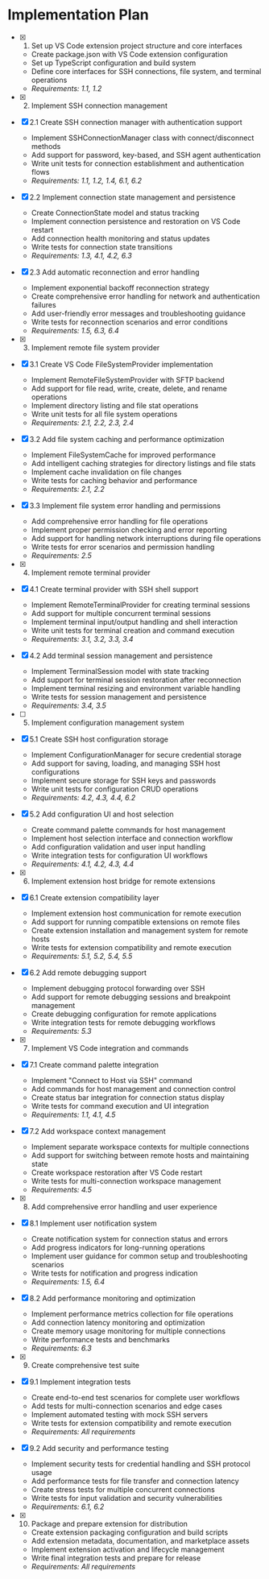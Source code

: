 # Implementation Plan

- [x] 1. Set up VS Code extension project structure and core interfaces
  - Create package.json with VS Code extension configuration
  - Set up TypeScript configuration and build system
  - Define core interfaces for SSH connections, file system, and terminal operations
  - _Requirements: 1.1, 1.2_

- [x] 2. Implement SSH connection management
- [x] 2.1 Create SSH connection manager with authentication support
  - Implement SSHConnectionManager class with connect/disconnect methods
  - Add support for password, key-based, and SSH agent authentication
  - Write unit tests for connection establishment and authentication flows
  - _Requirements: 1.1, 1.2, 1.4, 6.1, 6.2_

- [x] 2.2 Implement connection state management and persistence
  - Create ConnectionState model and status tracking
  - Implement connection persistence and restoration on VS Code restart
  - Add connection health monitoring and status updates
  - Write tests for connection state transitions
  - _Requirements: 1.3, 4.1, 4.2, 6.3_

- [x] 2.3 Add automatic reconnection and error handling
  - Implement exponential backoff reconnection strategy
  - Create comprehensive error handling for network and authentication failures
  - Add user-friendly error messages and troubleshooting guidance
  - Write tests for reconnection scenarios and error conditions
  - _Requirements: 1.5, 6.3, 6.4_

- [x] 3. Implement remote file system provider
- [x] 3.1 Create VS Code FileSystemProvider implementation
  - Implement RemoteFileSystemProvider with SFTP backend
  - Add support for file read, write, create, delete, and rename operations
  - Implement directory listing and file stat operations
  - Write unit tests for all file system operations
  - _Requirements: 2.1, 2.2, 2.3, 2.4_

- [x] 3.2 Add file system caching and performance optimization
  - Implement FileSystemCache for improved performance
  - Add intelligent caching strategies for directory listings and file stats
  - Implement cache invalidation on file changes
  - Write tests for caching behavior and performance
  - _Requirements: 2.1, 2.2_

- [x] 3.3 Implement file system error handling and permissions
  - Add comprehensive error handling for file operations
  - Implement proper permission checking and error reporting
  - Add support for handling network interruptions during file operations
  - Write tests for error scenarios and permission handling
  - _Requirements: 2.5_

- [x] 4. Implement remote terminal provider
- [x] 4.1 Create terminal provider with SSH shell support
  - Implement RemoteTerminalProvider for creating terminal sessions
  - Add support for multiple concurrent terminal sessions
  - Implement terminal input/output handling and shell interaction
  - Write unit tests for terminal creation and command execution
  - _Requirements: 3.1, 3.2, 3.3, 3.4_

- [x] 4.2 Add terminal session management and persistence
  - Implement TerminalSession model with state tracking
  - Add support for terminal session restoration after reconnection
  - Implement terminal resizing and environment variable handling
  - Write tests for session management and persistence
  - _Requirements: 3.4, 3.5_

- [ ] 5. Implement configuration management system
- [x] 5.1 Create SSH host configuration storage
  - Implement ConfigurationManager for secure credential storage
  - Add support for saving, loading, and managing SSH host configurations
  - Implement secure storage for SSH keys and passwords
  - Write unit tests for configuration CRUD operations
  - _Requirements: 4.2, 4.3, 4.4, 6.2_

- [x] 5.2 Add configuration UI and host selection
  - Create command palette commands for host management
  - Implement host selection interface and connection workflow
  - Add configuration validation and user input handling
  - Write integration tests for configuration UI workflows
  - _Requirements: 4.1, 4.2, 4.3, 4.4_

- [x] 6. Implement extension host bridge for remote extensions
- [x] 6.1 Create extension compatibility layer
  - Implement extension host communication for remote execution
  - Add support for running compatible extensions on remote files
  - Create extension installation and management system for remote hosts
  - Write tests for extension compatibility and remote execution
  - _Requirements: 5.1, 5.2, 5.4, 5.5_

- [x] 6.2 Add remote debugging support
  - Implement debugging protocol forwarding over SSH
  - Add support for remote debugging sessions and breakpoint management
  - Create debugging configuration for remote applications
  - Write integration tests for remote debugging workflows
  - _Requirements: 5.3_

- [x] 7. Implement VS Code integration and commands
- [x] 7.1 Create command palette integration
  - Implement "Connect to Host via SSH" command
  - Add commands for host management and connection control
  - Create status bar integration for connection status display
  - Write tests for command execution and UI integration
  - _Requirements: 1.1, 4.1, 4.5_

- [x] 7.2 Add workspace context management
  - Implement separate workspace contexts for multiple connections
  - Add support for switching between remote hosts and maintaining state
  - Create workspace restoration after VS Code restart
  - Write tests for multi-connection workspace management
  - _Requirements: 4.5_

- [x] 8. Add comprehensive error handling and user experience
- [x] 8.1 Implement user notification system
  - Create notification system for connection status and errors
  - Add progress indicators for long-running operations
  - Implement user guidance for common setup and troubleshooting scenarios
  - Write tests for notification and progress indication
  - _Requirements: 1.5, 6.4_

- [x] 8.2 Add performance monitoring and optimization
  - Implement performance metrics collection for file operations
  - Add connection latency monitoring and optimization
  - Create memory usage monitoring for multiple connections
  - Write performance tests and benchmarks
  - _Requirements: 6.3_

- [x] 9. Create comprehensive test suite
- [x] 9.1 Implement integration tests
  - Create end-to-end test scenarios for complete user workflows
  - Add tests for multi-connection scenarios and edge cases
  - Implement automated testing with mock SSH servers
  - Write tests for extension compatibility and remote execution
  - _Requirements: All requirements_

- [x] 9.2 Add security and performance testing
  - Implement security tests for credential handling and SSH protocol usage
  - Add performance tests for file transfer and connection latency
  - Create stress tests for multiple concurrent connections
  - Write tests for input validation and security vulnerabilities
  - _Requirements: 6.1, 6.2_

- [x] 10. Package and prepare extension for distribution
  - Create extension packaging configuration and build scripts
  - Add extension metadata, documentation, and marketplace assets
  - Implement extension activation and lifecycle management
  - Write final integration tests and prepare for release
  - _Requirements: All requirements_